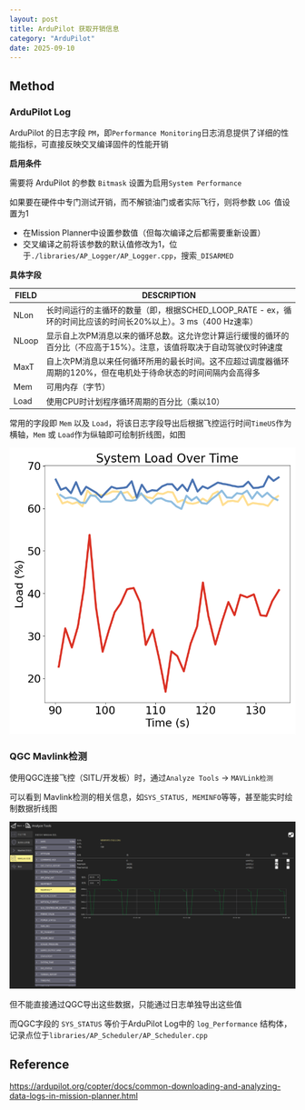 ```yaml
---
layout: post
title: ArduPilot 获取开销信息
category: "ArduPilot"
date: 2025-09-10
---
```



## Method

### ArduPilot Log

ArduPilot 的日志字段 `PM`，即`Performance Monitoring`日志消息提供了详细的性能指标，可直接反映交叉编译固件的性能开销

**启用条件**

需要将 ArduPilot 的参数 `Bitmask` 设置为启用`System Performance`

如果要在硬件中专门测试开销，而不解锁油门或者实际飞行，则将参数 `LOG `值设置为1

* 在Mission Planner中设置参数值（但每次编译之后都需要重新设置）
* 交叉编译之前将该参数的默认值修改为1，位于`./libraries/AP_Logger/AP_Logger.cpp`，搜索`_DISARMED`

**具体字段**

| FIELD | DESCRIPTION                                                  |
| ----- | ------------------------------------------------------------ |
| NLon  | 长时间运行的主循环的数量（即，根据SCHED_LOOP_RATE - ex，循环的时间比应该的时间长20%以上）。3 ms（400 Hz速率） |
| NLoop | 显示自上次PM消息以来的循环总数。这允许您计算运行缓慢的循环的百分比（不应高于15%）。注意，该值将取决于自动驾驶仪时钟速度 |
| MaxT  | 自上次PM消息以来任何循环所用的最长时间。这不应超过调度器循环周期的120%，但在电机处于待命状态的时间间隔内会高得多 |
| Mem   | 可用内存（字节）                                             |
| Load  | 使用CPU时计划程序循环周期的百分比（乘以10）                  |

常用的字段即 `Mem` 以及 `Load`，将该日志字段导出后根据飞控运行时间`TimeUS`作为横轴，`Mem` 或 `Load`作为纵轴即可绘制折线图，如图

![load_info](/pic/load_info.png)

### QGC Mavlink检测

使用QGC连接飞控（SITL/开发板）时，通过`Analyze Tools` -> `MAVLink检测`

可以看到 Mavlink检测的相关信息，如`SYS_STATUS, MEMINFO`等等，甚至能实时绘制数据折线图

![Snipaste_2025-09-08_20-50-09](/pic/Snipaste_2025-09-08_20-50-09.png)

但不能直接通过QGC导出这些数据，只能通过日志单独导出这些值

而QGC字段的 `SYS_STATUS` 等价于ArduPilot Log中的 `log_Performance` 结构体，记录点位于`libraries/AP_Scheduler/AP_Scheduler.cpp`

## Reference

https://ardupilot.org/copter/docs/common-downloading-and-analyzing-data-logs-in-mission-planner.html